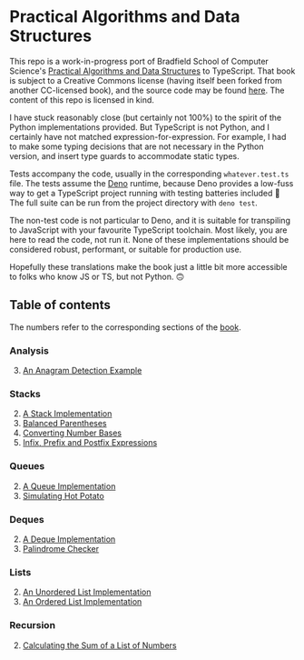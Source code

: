 # Practical Algorithms and Data Structures

This repo is a work-in-progress port of Bradfield School of Computer Science's [Practical Algorithms and Data Structures](https://bradfieldcs.com/algos/) to TypeScript. That book is subject to a Creative Commons license (having itself been forked from another CC-licensed book), and the source code may be found [here](https://github.com/Bradfield/algos/). The content of this repo is licensed in kind.

I have stuck reasonably close (but certainly not 100%) to the spirit of the Python implementations provided. But TypeScript is not Python, and I certainly have not matched expression-for-expression. For example, I had to make some typing decisions that are not necessary in the Python version, and insert type guards to accommodate static types.

Tests accompany the code, usually in the corresponding `whatever.test.ts` file. The tests assume the [Deno](https://deno.land/) runtime, because Deno provides a low-fuss way to get a TypeScript project running with testing batteries included 🦕 The full suite can be run from the project directory with `deno test`.

The non-test code is not particular to Deno, and it is suitable for transpiling to JavaScript with your favourite TypeScript toolchain. Most likely, you are here to read the code, not run it. None of these implementations should be considered robust, performant, or suitable for production use.

Hopefully these translations make the book just a little bit more accessible to folks who know JS or TS, but not Python. 🙃

## Table of contents

The numbers refer to the corresponding sections of the [book](https://bradfieldcs.com/algos/).

### Analysis

3. [An Anagram Detection Example](analysis/03-an-anagram-detection-example/)

### Stacks

2. [A Stack Implementation](stacks/stack.ts)
3. [Balanced Parentheses](stacks/examples/balanced-parentheses.ts)
4. [Converting Number Bases](stacks/examples/converting-number-bases.ts)
5. [Infix, Prefix and Postfix Expressions](stacks/examples/infix-prefix-and-postfix-expressions.ts)

### Queues

2. [A Queue Implementation](queues/queue.ts)
3. [Simulating Hot Potato](queues/examples/hot-potato.ts)

### Deques

2. [A Deque Implementation](deques/deque.ts)
3. [Palindrome Checker](deques/examples/palindrome-checker.ts)

### Lists

2. [An Unordered List Implementation](lists/unordered-list.ts)
3. [An Ordered List Implementation](lists/ordered-list.ts)

### Recursion

2. [Calculating the Sum of a List of Numbers](recursion/calculating-the-sum-of-a-list-of-numbers.ts)